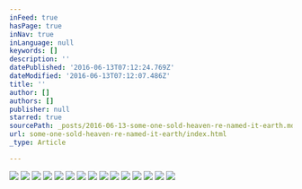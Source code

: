 ```yaml
---
inFeed: true
hasPage: true
inNav: true
inLanguage: null
keywords: []
description: ''
datePublished: '2016-06-13T07:12:24.769Z'
dateModified: '2016-06-13T07:12:07.486Z'
title: ''
author: []
authors: []
publisher: null
starred: true
sourcePath: _posts/2016-06-13-some-one-sold-heaven-re-named-it-earth.md
url: some-one-sold-heaven-re-named-it-earth/index.html
_type: Article

---
```

![](https://the-grid-user-content.s3-us-west-2.amazonaws.com/fa9989b7-439d-44e4-b6c2-462e827fedd5.jpg)
![](https://the-grid-user-content.s3-us-west-2.amazonaws.com/71d66271-be09-4c73-9d67-92f92f725329.jpg)
![](https://the-grid-user-content.s3-us-west-2.amazonaws.com/e0094e0c-7799-4635-b6f8-95e0b3997787.jpg)
![](https://the-grid-user-content.s3-us-west-2.amazonaws.com/1f70365e-9386-4eca-b093-20098d1917ce.jpg)
![](https://the-grid-user-content.s3-us-west-2.amazonaws.com/c57e4036-a627-4e1e-9095-8a04106ef15d.jpg)
![](https://the-grid-user-content.s3-us-west-2.amazonaws.com/743b47ae-4ff2-465a-b353-c0c00bba1419.jpg)
![](https://the-grid-user-content.s3-us-west-2.amazonaws.com/678dd041-8e4a-4c8a-809c-71f4bea79da6.jpg)
![](https://the-grid-user-content.s3-us-west-2.amazonaws.com/85a29e37-ef6c-457e-a1a1-2350c36b5287.jpg)
![](https://the-grid-user-content.s3-us-west-2.amazonaws.com/9de68023-b235-42fa-bd85-0d0bd388d3de.jpg)
![](https://the-grid-user-content.s3-us-west-2.amazonaws.com/a799ed00-1f48-4f99-9599-71e6b1bae606.jpg)
![](https://the-grid-user-content.s3-us-west-2.amazonaws.com/1e747a89-15bb-49ca-8042-5e550a3988c9.jpg)
![](https://the-grid-user-content.s3-us-west-2.amazonaws.com/b3e715c3-6ce7-4483-8922-7a4892540c78.jpg)
![](https://the-grid-user-content.s3-us-west-2.amazonaws.com/e67b2d84-f5ba-49c5-98fc-47b2eec85f54.jpg)
![](https://the-grid-user-content.s3-us-west-2.amazonaws.com/946d069d-042d-4f76-bc0f-94dbe3afcc87.jpg)
![](https://the-grid-user-content.s3-us-west-2.amazonaws.com/95c06b6e-625c-4271-8510-719be79a5662.jpg)